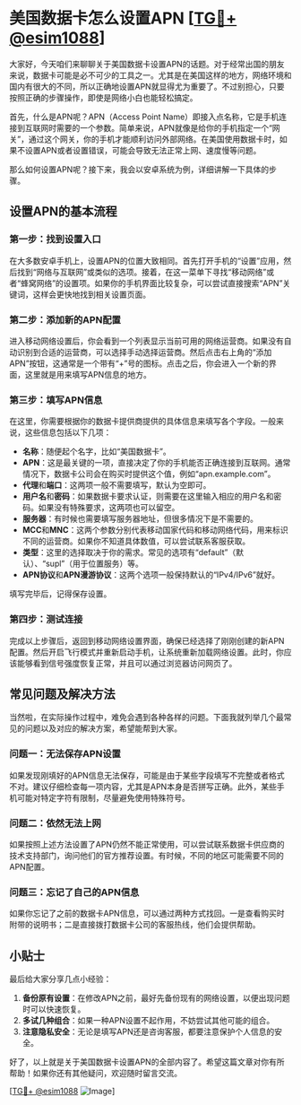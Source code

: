 # 美国数据卡怎么设置APN [[TG💪+ @esim1088](https://t.me/s/esim1088)]

大家好，今天咱们来聊聊关于美国数据卡设置APN的话题。对于经常出国的朋友来说，数据卡可能是必不可少的工具之一。尤其是在美国这样的地方，网络环境和国内有很大的不同，所以正确地设置APN就显得尤为重要了。不过别担心，只要按照正确的步骤操作，即使是网络小白也能轻松搞定。

首先，什么是APN呢？APN（Access Point Name）即接入点名称，它是手机连接到互联网时需要的一个参数。简单来说，APN就像是给你的手机指定一个“网关”，通过这个网关，你的手机才能顺利访问外部网络。在美国使用数据卡时，如果不设置APN或者设置错误，可能会导致无法正常上网、速度慢等问题。

那么如何设置APN呢？接下来，我会以安卓系统为例，详细讲解一下具体的步骤。

## 设置APN的基本流程

### 第一步：找到设置入口

在大多数安卓手机上，设置APN的位置大致相同。首先打开手机的“设置”应用，然后找到“网络与互联网”或类似的选项。接着，在这一菜单下寻找“移动网络”或者“蜂窝网络”的设置项。如果你的手机界面比较复杂，可以尝试直接搜索“APN”关键词，这样会更快地找到相关设置页面。

### 第二步：添加新的APN配置

进入移动网络设置后，你会看到一个列表显示当前可用的网络运营商。如果没有自动识别到合适的运营商，可以选择手动选择运营商。然后点击右上角的“添加APN”按钮，这通常是一个带有“+”号的图标。点击之后，你会进入一个新的界面，这里就是用来填写APN信息的地方。

### 第三步：填写APN信息

在这里，你需要根据你的数据卡提供商提供的具体信息来填写各个字段。一般来说，这些信息包括以下几项：

- **名称**：随便起个名字，比如“美国数据卡”。
- **APN**：这是最关键的一项，直接决定了你的手机能否正确连接到互联网。通常情况下，数据卡公司会在购买时提供这个值，例如“apn.example.com”。
- **代理**和**端口**：这两项一般不需要填写，默认为空即可。
- **用户名**和**密码**：如果数据卡要求认证，则需要在这里输入相应的用户名和密码。如果没有特殊要求，这两项也可以留空。
- **服务器**：有时候也需要填写服务器地址，但很多情况下是不需要的。
- **MCC**和**MNC**：这两个参数分别代表移动国家代码和移动网络代码，用来标识不同的运营商。如果你不知道具体数值，可以尝试联系客服获取。
- **类型**：这里的选择取决于你的需求。常见的选项有“default”（默认）、“supl”（用于位置服务）等。
- **APN协议**和**APN漫游协议**：这两个选项一般保持默认的“IPv4/IPv6”就好。

填写完毕后，记得保存设置。

### 第四步：测试连接

完成以上步骤后，返回到移动网络设置界面，确保已经选择了刚刚创建的新APN配置。然后开启飞行模式并重新启动手机，让系统重新加载网络设置。此时，你应该能够看到信号强度恢复正常，并且可以通过浏览器访问网页了。

## 常见问题及解决方法

当然啦，在实际操作过程中，难免会遇到各种各样的问题。下面我就列举几个最常见的问题以及对应的解决方案，希望能帮到大家。

### 问题一：无法保存APN设置

如果发现刚填好的APN信息无法保存，可能是由于某些字段填写不完整或者格式不对。建议仔细检查每一项内容，尤其是APN本身是否拼写正确。此外，某些手机可能对特定字符有限制，尽量避免使用特殊符号。

### 问题二：依然无法上网

如果按照上述方法设置了APN仍然不能正常使用，可以尝试联系数据卡供应商的技术支持部门，询问他们的官方推荐设置。有时候，不同的地区可能需要不同的APN配置。

### 问题三：忘记了自己的APN信息

如果你忘记了之前的数据卡APN信息，可以通过两种方式找回。一是查看购买时附带的说明书；二是直接拨打数据卡公司的客服热线，他们会提供帮助。

## 小贴士

最后给大家分享几点小经验：

1. **备份原有设置**：在修改APN之前，最好先备份现有的网络设置，以便出现问题时可以快速恢复。
2. **多试几种组合**：如果一种APN设置不起作用，不妨尝试其他可能的组合。
3. **注意隐私安全**：无论是填写APN还是咨询客服，都要注意保护个人信息的安全。

好了，以上就是关于美国数据卡设置APN的全部内容了。希望这篇文章对你有所帮助！如果你还有其他疑问，欢迎随时留言交流。

[[TG💪+ @esim1088](https://t.me/s/esim1088) ![Image](https://i.postimg.cc/4NQfJmqS/Snipaste-2025-05-13-00-14-12.png)]